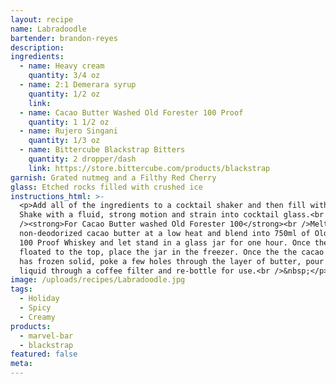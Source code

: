 ```yaml
---
layout: recipe
name: Labradoodle
bartender: brandon-reyes
description:
ingredients:
  - name: Heavy cream
    quantity: 3/4 oz
  - name: 2:1 Demerara syrup
    quantity: 1/2 oz
    link:
  - name: Cacao Butter Washed Old Forester 100 Proof
    quantity: 1 1/2 oz
  - name: Rujero Singani
    quantity: 1/3 oz
  - name: Bittercube Blackstrap Bitters
    quantity: 2 dropper/dash
    link: https://store.bittercube.com/products/blackstrap
garnish: Grated nutmeg and a Filthy Red Cherry
glass: Etched rocks filled with crushed ice
instructions_html: >-
  <p>Add all of the ingredients to a cocktail shaker and then fill with ice.
  Shake with a fluid, strong motion and strain into cocktail glass.<br /><br
  /><strong>For Cacao Butter washed Old Forester 100</strong><br />Melt 250g of
  non-deodorized cacao butter at a low heat and blend into 750ml of Old Forester
  100 Proof Whiskey and let stand in a glass jar for one hour. Once the oil has
  floated to the top, place the jar in the freezer. Once the the cacao butter
  has frozen solid, poke a few holes through the layer of butter, pour the
  liquid through a coffee filter and re-bottle for use.<br />&nbsp;</p>
image: /uploads/recipes/Labradoodle.jpg
tags:
  - Holiday
  - Spicy
  - Creamy
products:
  - marvel-bar
  - blackstrap
featured: false
meta:
---
```


